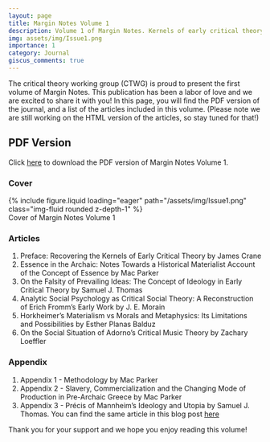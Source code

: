 ```yaml
---
layout: page
title: Margin Notes Volume 1
description: Volume 1 of Margin Notes. Kernels of early critical theory.
img: assets/img/Issue1.png
importance: 1
category: Journal
giscus_comments: true
---
```


The critical theory working group (CTWG) is proud to present the first volume of Margin Notes. This publication has been a labor of love and we are excited to share it with you! In this page, you will find the PDF version of the journal, and a list of the articles included in this volume. (Please note we are still working on the HTML version of the articles, so stay tuned for that!)

## PDF Version

Click [here](/assets/pdf/journal/Margin_notes_1_final_full.pdf) to download the PDF version of Margin Notes Volume 1.    

### Cover

<div class="row mt-3">
    <div class="col-sm mt-3 mt-md-0">
        {% include figure.liquid loading="eager" path="/assets/img/Issue1.png" class="img-fluid rounded z-depth-1" %}
    </div>
</div>
<div class="caption">
    Cover of Margin Notes Volume 1
</div>

### Articles

1. Preface: Recovering the Kernels of Early Critical Theory by James Crane
2. Essence in the Archaic: Notes Towards a Historical Materialist Account of the Concept of Essence by Mac Parker
3. On the Falsity of Prevailing Ideas: The Concept of Ideology in Early Critical Theory by Samuel J. Thomas
4. Analytic Social Psychology as Critical Social Theory: A Reconstruction of Erich Fromm’s Early Work by J. E. Morain
5. Horkheimer’s Materialism vs Morals and Metaphysics: Its Limitations and Possibilities by Esther Planas Balduz
6. On the Social Situation of Adorno’s Critical Music Theory by Zachary Loeffler

### Appendix

1. Appendix 1 - Methodology by Mac Parker
2. Appendix 2 - Slavery, Commercialization and the Changing Mode of Production in Pre-Archaic
Greece by Mac Parker
3. Appendix 3 - Précis of Mannheim’s Ideology and Utopia by Samuel J. Thomas. You can find the same article in this blog post <a href="/blog/2024/Mannheim/">here </a>

Thank you for your support and we hope you enjoy reading this volume!